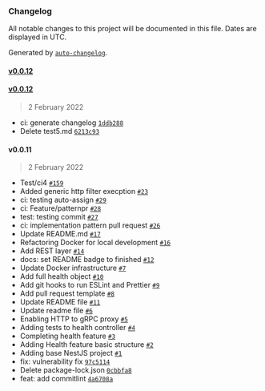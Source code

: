 ### Changelog

All notable changes to this project will be documented in this file. Dates are displayed in UTC.

Generated by [`auto-changelog`](https://github.com/CookPete/auto-changelog).

#### [v0.0.12](https://github.com/madeiramadeirabr/nest-service-template/compare/v0.0.12...v0.0.12)

#### [v0.0.12](https://github.com/madeiramadeirabr/nest-service-template/compare/v0.0.11...v0.0.12)

> 2 February 2022

- ci: generate changelog [`1ddb288`](https://github.com/madeiramadeirabr/nest-service-template/commit/1ddb288e73268df3a876c35334977827eed8faaa)
- Delete test5.md [`6213c93`](https://github.com/madeiramadeirabr/nest-service-template/commit/6213c93f37444d16847405e7a3eb4e54062d9102)

#### v0.0.11

> 2 February 2022

- Test/ci4 [`#159`](https://github.com/madeiramadeirabr/nest-service-template/pull/159)
- Added generic http filter execption [`#23`](https://github.com/madeiramadeirabr/nest-service-template/pull/23)
- ci: testing auto-assign [`#29`](https://github.com/madeiramadeirabr/nest-service-template/pull/29)
- ci: Feature/patternpr [`#28`](https://github.com/madeiramadeirabr/nest-service-template/pull/28)
- test: testing commit [`#27`](https://github.com/madeiramadeirabr/nest-service-template/pull/27)
- ci: implementation pattern pull request [`#26`](https://github.com/madeiramadeirabr/nest-service-template/pull/26)
- Update README.md [`#17`](https://github.com/madeiramadeirabr/nest-service-template/pull/17)
- Refactoring Docker for local development [`#16`](https://github.com/madeiramadeirabr/nest-service-template/pull/16)
- Add REST layer [`#14`](https://github.com/madeiramadeirabr/nest-service-template/pull/14)
- docs: set README badge to finished [`#12`](https://github.com/madeiramadeirabr/nest-service-template/pull/12)
- Update Docker infrastructure [`#7`](https://github.com/madeiramadeirabr/nest-service-template/pull/7)
- Add full health object [`#10`](https://github.com/madeiramadeirabr/nest-service-template/pull/10)
- Add git hooks to run ESLint and Prettier [`#9`](https://github.com/madeiramadeirabr/nest-service-template/pull/9)
- Add pull request template [`#8`](https://github.com/madeiramadeirabr/nest-service-template/pull/8)
- Update README file [`#11`](https://github.com/madeiramadeirabr/nest-service-template/pull/11)
- Update readme file [`#6`](https://github.com/madeiramadeirabr/nest-service-template/pull/6)
- Enabling HTTP to gRPC proxy [`#5`](https://github.com/madeiramadeirabr/nest-service-template/pull/5)
- Adding tests to health controller [`#4`](https://github.com/madeiramadeirabr/nest-service-template/pull/4)
- Completing health feature [`#3`](https://github.com/madeiramadeirabr/nest-service-template/pull/3)
- Adding Health feature basic structure [`#2`](https://github.com/madeiramadeirabr/nest-service-template/pull/2)
- Adding base NestJS project [`#1`](https://github.com/madeiramadeirabr/nest-service-template/pull/1)
- fix: vulnerability fix [`97c5114`](https://github.com/madeiramadeirabr/nest-service-template/commit/97c5114143e8ca7b73cf9eba78a3db561ce94430)
- Delete package-lock.json [`0cbbfa8`](https://github.com/madeiramadeirabr/nest-service-template/commit/0cbbfa82854c52538423c7bab1de751be2e61d30)
- feat: add commitlint [`4a6708a`](https://github.com/madeiramadeirabr/nest-service-template/commit/4a6708a7d745ba4b3e9b8cab5072d3996ca9f91e)

